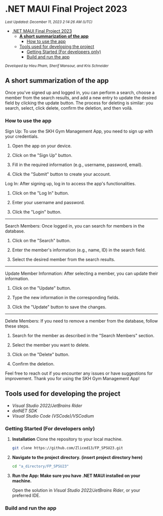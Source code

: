 # .NET MAUI Final Project 2023

_<sup>Last Updated: December 11, 2023 2:14:26 AM (UTC)</sup>_

* [.NET MAUI Final Project 2023](#net-maui-final-project-2023)
  * [**A short summarization of the app**](#a-short-summarization-of-the-app)
    * [How to use the app](#how-to-use-the-app)
  * [Tools used for developing the project](#tools-used-for-developing-the-project)
    * [Getting Started (For developers only)](#getting-started-for-developers-only)
    * [Build and run the app](#build-and-run-the-app)

_<sup>Developed by Hieu Pham, Sherif Mansour, and Kris Schneider</sup>_

## **A short summarization of the app**

Once you've signed up and logged in, you can perform a search, choose a member from the search results, and add a new entry to update the desired field by clicking the update button. The process for deleting is similar: you search, select, click delete, confirm the deletion, and then voilà.

### How to use the app

Sign Up:
To use the SKH Gym Management App, you need to sign up with your credentials.

1. Open the app on your device.

2. Click on the "Sign Up" button.

3. Fill in the required information (e.g., username, password, email).

4. Click the "Submit" button to create your account.

Log In:
After signing up, log in to access the app's functionalities.

1. Click on the "Log In" button.

2. Enter your username and password.

3. Click the "Login" button.

------------------------------------------------------------------------------------------------------------------------------
Search Members:
Once logged in, you can search for members in the database.

1. Click on the "Search" button.

2. Enter the member's information (e.g., name, ID) in the search field.

3. Select the desired member from the search results.

------------------------------------------------------------------------------------------------------------------------------
Update Member Information:
After selecting a member, you can update their information.

1. Click on the "Update" button.

2. Type the new information in the corresponding fields.

3. Click the "Update" button to save the changes.

------------------------------------------------------------------------------------------------------------------------------
Delete Members:
If you need to remove a member from the database, follow these steps.

1. Search for the member as described in the "Search Members" section.

2. Select the member you want to delete.

3. Click on the "Delete" button.

4. Confirm the deletion.

Feel free to reach out if you encounter any issues or have suggestions for improvement. Thank you for using the SKH Gym Management App!

## Tools used for developing the project

* _Visual Studio 2022/JetBrains Rider_
* _dotNET SDK_
* _Visual Studio Code (VSCode)/VSCodium_

### Getting Started (For developers only)

1. **Installation**
    Clone the repository to your local machine.

    ```bash
    git clone https://github.com/Zliced13/FP_SPSU23.git
    ```

1. **Navigate to the project directory. (insert project directory here)**

    ```bash
    cd "a_directory/FP_SPSU23"
    ```

1. **Run the App: Make sure you have .NET MAUI installed on your machine.**

    Open the solution in _Visual Studio 2022/JetBrains Rider_, or your preferred IDE.

### Build and run the app
